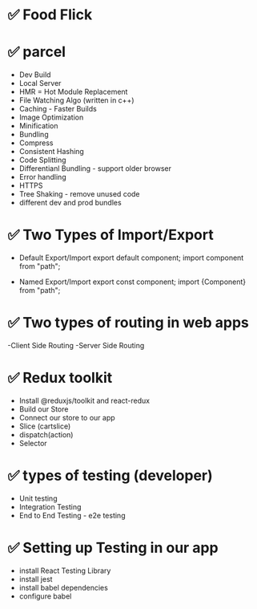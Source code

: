 # ✅ Food Flick


# ✅ parcel
- Dev Build
- Local Server
- HMR = Hot Module Replacement
- File Watching Algo (written in c++)
- Caching - Faster Builds
- Image Optimization
- Minification
- Bundling
- Compress
- Consistent Hashing
- Code Splitting
- Differentianl Bundling - support older browser
- Error handling
- HTTPS
- Tree Shaking - remove unused code
- different dev and prod bundles



# ✅ Two Types of Import/Export

- Default Export/Import
export default component;
import component from "path";


- Named Export/Import
export const component;
import {Component} from "path";


# ✅ Two types of routing in web apps
-Client Side Routing
-Server Side Routing


# ✅ Redux toolkit
- Install @reduxjs/toolkit and react-redux
- Build our Store
- Connect our store to our app
- Slice (cartslice)
- dispatch(action)
- Selector

# ✅ types of testing (developer)
- Unit testing
- Integration Testing
- End to End Testing - e2e testing

# ✅ Setting up Testing in our app
- install React Testing Library
- install jest
- install babel dependencies
- configure babel